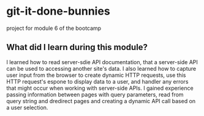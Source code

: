 # git-it-done-bunnies
project for module 6 of the bootcamp

## What did I learn during this module?
I learned how to read server-sdie API documentation, that a server-side API can be used to accessing another site's data. I also learned how to capture user input from the browser to create dynamic HTTP requests, use this HTTP request's espone to display data to a user, and handler any errors that might occur when working with server-side APIs. I gained experience passing information between pages with query parameters, read from query string and dredirect pages and creating a dynamic API call based on a user selection.